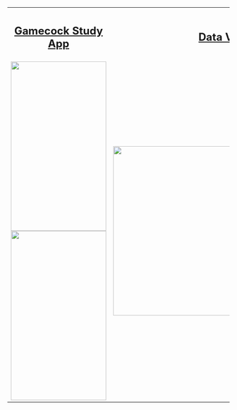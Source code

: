 <table style="width:100%">
  <tr>
  <th><h2><a href="https://gamecockstudy.wordpress.com/">Gamecock Study App</a></h2>
    </th>
    <th><h2><a href="https://jameseverette.github.io/dataVis/">Data Visualization</a></h2></th> 
  </tr>
  <tr>
    <td><img src="https://cloud.githubusercontent.com/assets/5387510/23328731/38d46710-faf7-11e6-8dcf-749d2965af08.png"  width="216" height="384" alt="" style="float:left">
    <img src="https://cloud.githubusercontent.com/assets/5387510/23328732/38da09b8-faf7-11e6-9ff0-800b26475781.png"  width="216" height="384" alt="" style="float:right"></td>
    <td><img src="https://cloud.githubusercontent.com/assets/5387510/25299814/017f8f96-26d1-11e7-8ee5-e9cc976b9993.png"  width="600" height="384" alt=""></td> 
  </tr>
</table>
